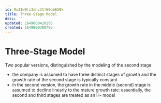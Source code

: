 ```yaml
---
id: 9x31w0lz3mhc31f60ob650k
title: Three-Stage Model
desc: ''
updated: 1649800420195
created: 1649800380795
---
```

# Three-Stage Model

Two popular versions, distinguished by the modeling of the second stage
- the company is assumed to have three distinct stages of growth and the growth rate of the second stage is typically constant
- In the second version, the growth rate in the middle (second) stage is assumed to decline linearly to the mature growth rate: essentially, the second and third stages are treated as an H- model
